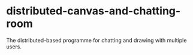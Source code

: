 # distributed-canvas-and-chatting-room
The distributed-based programme for chatting and drawing with multiple users.
